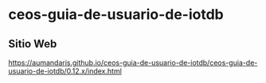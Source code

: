 # ceos-guia-de-usuario-de-iotdb

## Sitio Web
https://aumandaris.github.io/ceos-guia-de-usuario-de-iotdb/ceos-guia-de-usuario-de-iotdb/0.12.x/index.html
